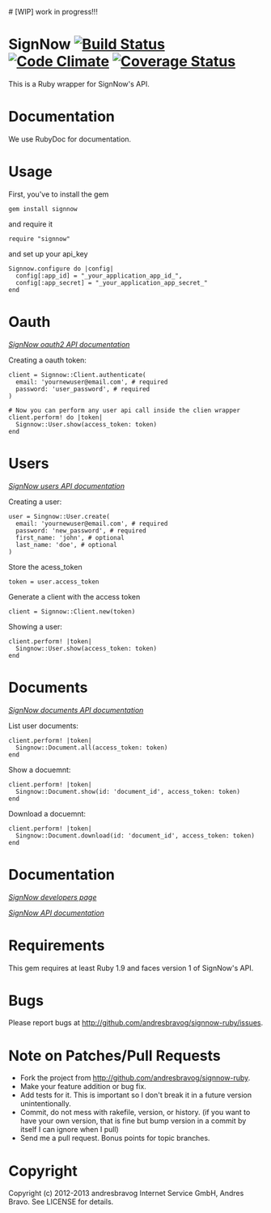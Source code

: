 # [WIP] work in progress!!!

SignNow [![Build Status](https://secure.travis-ci.org/andresbravog/signnow-ruby.png)](https://travis-ci.org/andresbravog/signnow-ruby) [![Code Climate](https://codeclimate.com/github/andresbravog/signnow-ruby.png)](https://codeclimate.com/github/andresbravog/signnow-ruby) [![Coverage Status](https://coveralls.io/repos/andresbravog/signnow-ruby/badge.png)](https://coveralls.io/r/andresbravog/signnow-ruby)
======

This is a Ruby wrapper for SignNow's API.

Documentation
=====

We use RubyDoc for documentation.

Usage
======

First, you've to install the gem

    gem install signnow

and require it

    require "signnow"

and set up your api_key

    Signnow.configure do |config|
      config[:app_id] = "_your_application_app_id_",
      config[:app_secret] = "_your_application_app_secret_"
    end


Oauth
=====

*[SignNow oauth2 API documentation](https://signnow.atlassian.net/wiki/display/SAPI/REST+Endpoints#RESTEndpoints-POST/oauth2)*

Creating a oauth token:

    client = Signnow::Client.authenticate(
      email: 'yournewuser@email.com', # required
      password: 'user_password', # required
    )

    # Now you can perform any user api call inside the clien wrapper
    client.perform! do |token|
      Signnow::User.show(access_token: token)
    end


Users
=====

*[SignNow users API documentation](https://signnow.atlassian.net/wiki/display/SAPI/REST+Endpoints#RESTEndpoints-/user)*

Creating a user:

    user = Singnow::User.create(
      email: 'yournewuser@email.com', # required
      password: 'new_password', # required
      first_name: 'john', # optional
      last_name: 'doe', # optional
    )

Store the acess_token

    token = user.access_token

Generate a client with the access token

    client = Signnow::Client.new(token)

Showing a user:

    client.perform! |token|
      Singnow::User.show(access_token: token)
    end


Documents
=====

*[SignNow documents API documentation](https://signnow.atlassian.net/wiki/display/SAPI/REST+Endpoints#RESTEndpoints-/document)*

List user documents:

    client.perform! |token|
      Singnow::Document.all(access_token: token)
    end

Show a docuemnt:

    client.perform! |token|
      Singnow::Document.show(id: 'document_id', access_token: token)
    end

Download a docuemnt:

    client.perform! |token|
      Singnow::Document.download(id: 'document_id', access_token: token)
    end


Documentation
=====

*[SignNow developers page](https://developers.signnow.com)*

*[SignNow API documentation](https://signnow.atlassian.net/wiki/display/SAPI/REST+Endpoints)*


Requirements
=====

This gem requires at least Ruby 1.9 and faces version 1 of SignNow's API.

Bugs
======

Please report bugs at http://github.com/andresbravog/signnow-ruby/issues.

Note on Patches/Pull Requests
======

* Fork the project from http://github.com/andresbravog/signnow-ruby.
* Make your feature addition or bug fix.
* Add tests for it. This is important so I don't break it in a
  future version unintentionally.
* Commit, do not mess with rakefile, version, or history.
  (if you want to have your own version, that is fine but bump version in a commit by itself I can ignore when I pull)
* Send me a pull request. Bonus points for topic branches.

Copyright
======

Copyright (c) 2012-2013 andresbravog Internet Service GmbH, Andres Bravo. See LICENSE for details.

